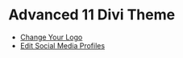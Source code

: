 # Advanced 11 Divi Theme

  - [Change Your Logo](zz_advanced/11_divi_theme/01_change_your_logo.md) 
  - [Edit Social Media Profiles](zz_advanced/11_divi_theme/02_edit_social_media_profiles.md) 
